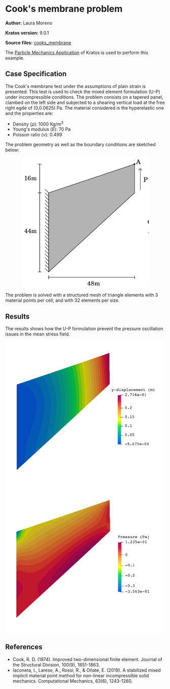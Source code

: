 # Cook's membrane problem
**Author:** Laura Moreno

**Kratos version:** 9.0.1

**Source files:** [cooks_membrane](https://github.com/KratosMultiphysics/Examples/tree/master/particle_mechanics/validation/cooks_membrane/source)

The
[Particle Mechanics Application](https://github.com/KratosMultiphysics/Kratos/tree/master/applications/ParticleMechanicsApplication) of Kratos is used to perform this example.


## Case Specification

The Cook's membrane test under the assumptions of plain strain is presented. This test is used to check the mixed element formulation (U-P) under incompressible conditions.
The problem consists on a tapered panel, clambed on the left side and subjected to a shearing vertical load at the free right egde of (0,0.0625) Pa.
The material considered is the hyperelastic one and the properties are:
* Density (_&rho;_): 1000 Kg/m<sup>3</sup>
* Young's modulus (_E_):  70 Pa
* Poisson ratio (_&nu;_): 0.499

The problem geometry as well as the boundary conditions are sketched below:

<p align="center">
  <img src="data/cooks_membrane_geometry.png" alt="Geometry of the problem." width="400" />
</p>

The problem is solved with a structured mesh of triangle elements with 3 material points per cell, and with 32 elements per size.

## Results

The results shows how the U-P formulation prevent the pressure oscillation issues in the mean stress field.

<p align="center">
  <img src="data/cooks_disp.png" alt="Distribution of vertical displacement on the domain" width="500" />
  <img src="data/cooks_press.png" alt="Distribution of pressure field" width="500" />
</p>



## References
- Cook, R. D. (1974). Improved two-dimensional finite element. Journal of the Structural Division, 100(9), 1851-1863.
- Iaconeta, I., Larese, A., Rossi, R., & Oñate, E. (2019). A stabilized mixed implicit material point method for non-linear incompressible solid mechanics. Computational Mechanics, 63(6), 1243-1260.
